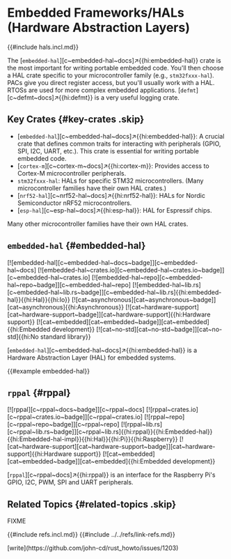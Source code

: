 # Embedded Frameworks/HALs (Hardware Abstraction Layers)

{{#include hals.incl.md}}

The [`embedded-hal`][c~embedded-hal~docs]↗{{hi:embedded-hal}} crate is the most important for writing portable embedded code. You'll then choose a HAL crate specific to your microcontroller family (e.g., `stm32fxxx-hal`). PACs give you direct register access, but you'll usually work with a HAL. RTOSs are used for more complex embedded applications. [`defmt`][c~defmt~docs]↗{{hi:defmt}} is a very useful logging crate.

## Key Crates {#key-crates .skip}

- [`embedded-hal`][c~embedded-hal~docs]↗{{hi:embedded-hal}}: A crucial crate that defines common traits for interacting with peripherals (GPIO, SPI, I2C, UART, etc.). This crate is essential for writing portable embedded code.
- [`cortex-m`][c~cortex-m~docs]↗{{hi:cortex-m}}: Provides access to Cortex-M microcontroller peripherals.
- `stm32fxxx-hal`: HALs for specific STM32 microcontrollers. (Many microcontroller families have their own HAL crates.)
- [`nrf52-hal`][c~nrf52-hal~docs]↗{{hi:nrf52-hal}}: HALs for Nordic Semiconductor nRF52 microcontrollers.
- [`esp-hal`][c~esp-hal~docs]↗{{hi:esp-hal}}: HAL for Espressif chips.

Many other microcontroller families have their own HAL crates.

## `embedded-hal` {#embedded-hal}

[![embedded-hal][c~embedded-hal~docs~badge]][c~embedded-hal~docs] [![embedded-hal~crates.io][c~embedded-hal~crates.io~badge]][c~embedded-hal~crates.io] [![embedded-hal~repo][c~embedded-hal~repo~badge]][c~embedded-hal~repo] [![embedded-hal~lib.rs][c~embedded-hal~lib.rs~badge]][c~embedded-hal~lib.rs]{{hi:embedded-hal}}{{hi:Hal}}{{hi:Io}} [![cat~asynchronous][cat~asynchronous~badge]][cat~asynchronous]{{hi:Asynchronous}} [![cat~hardware-support][cat~hardware-support~badge]][cat~hardware-support]{{hi:Hardware support}} [![cat~embedded][cat~embedded~badge]][cat~embedded]{{hi:Embedded development}} [![cat~no-std][cat~no-std~badge]][cat~no-std]{{hi:No standard library}}

[`embedded-hal`][c~embedded-hal~docs]↗{{hi:embedded-hal}} is a Hardware Abstraction Layer (HAL) for embedded systems.

{{#example embedded-hal}}

## `rppal` {#rppal}

[![rppal][c~rppal~docs~badge]][c~rppal~docs] [![rppal~crates.io][c~rppal~crates.io~badge]][c~rppal~crates.io] [![rppal~repo][c~rppal~repo~badge]][c~rppal~repo] [![rppal~lib.rs][c~rppal~lib.rs~badge]][c~rppal~lib.rs]{{hi:rppal}}{{hi:Embedded-hal}}{{hi:Embedded-hal-impl}}{{hi:Hal}}{{hi:Pi}}{{hi:Raspberry}} [![cat~hardware-support][cat~hardware-support~badge]][cat~hardware-support]{{hi:Hardware support}} [![cat~embedded][cat~embedded~badge]][cat~embedded]{{hi:Embedded development}}

[`rppal`][c~rppal~docs]↗{{hi:rppal}} is an interface for the Raspberry Pi's GPIO, I2C, PWM, SPI and UART peripherals.

## Related Topics {#related-topics .skip}

FIXME

{{#include refs.incl.md}}
{{#include ../../refs/link-refs.md}}

<div class="hidden">
[write](https://github.com/john-cd/rust_howto/issues/1203)
</div>
